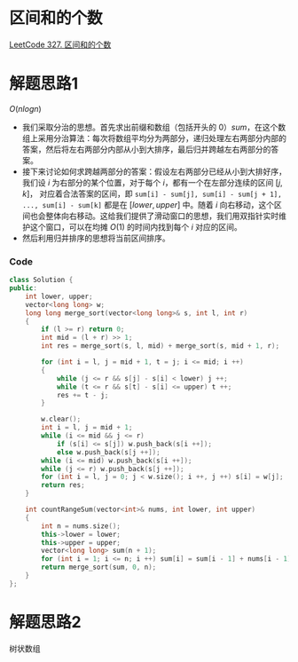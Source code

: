 # 区间和的个数
[LeetCode 327. 区间和的个数](https://leetcode.cn/problems/count-of-range-sum/)

# 解题思路1
$O(nlog⁡n)$
- 我们采取分治的思想。首先求出前缀和数组（包括开头的 $0$）$sum$，在这个数组上采用分治算法：每次将数组平均分为两部分，递归处理左右两部分内部的答案，然后将左右两部分内部从小到大排序，最后归并跨越左右两部分的答案。
- 接下来讨论如何求跨越两部分的答案：假设左右两部分已经从小到大排好序，我们设 $i$ 为右部分的某个位置，对于每个 $i$，都有一个在左部分连续的区间 $[j, k]$， 对应着合法答案的区间，即 `sum[i] - sum[j], sum[i] - sum[j + 1], ..., sum[i] - sum[k]` 都是在 $[lower, upper]$ 中。随着 $i$ 向右移动，这个区间也会整体向右移动。这给我们提供了滑动窗口的思想，我们用双指针实时维护这个窗口，可以在均摊 $O(1)$ 的时间内找到每个 $i$ 对应的区间。
- 然后利用归并排序的思想将当前区间排序。

### Code
```cpp
class Solution {
public:
    int lower, upper;
    vector<long long> w;
    long long merge_sort(vector<long long>& s, int l, int r)
    {
        if (l >= r) return 0;
        int mid = (l + r) >> 1;
        int res = merge_sort(s, l, mid) + merge_sort(s, mid + 1, r);

        for (int i = l, j = mid + 1, t = j; i <= mid; i ++)
        {
            while (j <= r && s[j] - s[i] < lower) j ++;
            while (t <= r && s[t] - s[i] <= upper) t ++;
            res += t - j;
        }

        w.clear();
        int i = l, j = mid + 1;
        while (i <= mid && j <= r)
            if (s[i] <= s[j]) w.push_back(s[i ++]);
            else w.push_back(s[j ++]);
        while (i <= mid) w.push_back(s[i ++]);
        while (j <= r) w.push_back(s[j ++]);
        for (int i = l, j = 0; j < w.size(); i ++, j ++) s[i] = w[j];
        return res;
    }

    int countRangeSum(vector<int>& nums, int lower, int upper)
    {
        int n = nums.size();
        this->lower = lower;
        this->upper = upper;
        vector<long long> sum(n + 1);
        for (int i = 1; i <= n; i ++) sum[i] = sum[i - 1] + nums[i - 1];
        return merge_sort(sum, 0, n);
    }
};
```

# 解题思路2
树状数组